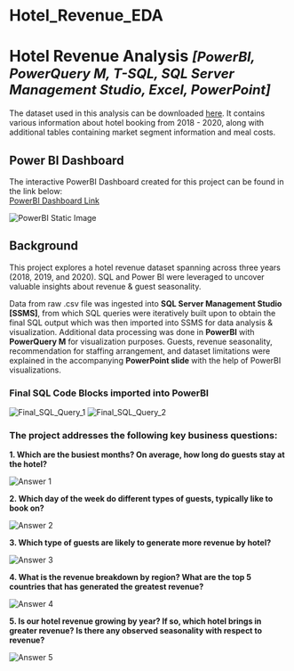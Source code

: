 # Hotel_Revenue_EDA
# Hotel Revenue Analysis *<font size="5"> [PowerBI, PowerQuery M, T-SQL, SQL Server Management Studio, Excel, PowerPoint] </font>*

The dataset used in this analysis can be downloaded [here](data/original_data/OriginalDataset_hotel_revenue_historical_full-2.xlsx). It contains various information about hotel booking from 2018 - 2020, along with additional tables containing market segment information and meal costs.

## Power BI Dashboard

The interactive PowerBI Dashboard created for this project can be found in the link below:  
[PowerBI Dashboard Link](https://www.novypro.com/project/hotel-revenue-analysis-dashboard)

![PowerBI Static Image](data/image/Hotel_Revenue_Dashboard.png)

## Background
This project explores a hotel revenue dataset spanning across three years (2018, 2019, and 2020). SQL and Power BI were leveraged to uncover valuable insights about revenue & guest seasonality.

Data from raw .csv file was ingested into **SQL Server Management Studio [SSMS]**, from which SQL queries were iteratively built upon to obtain the final SQL output which was then imported into SSMS for data analysis & visualization. Additional data processing was done in **PowerBI** with **PowerQuery M** for visualization purposes. Guests, revenue seasonality, recommendation for staffing arrangement, and dataset limitations were explained in the accompanying **PowerPoint slide** with the help of PowerBI visualizations.

### Final SQL Code Blocks imported into PowerBI

![Final_SQL_Query_1](data/image/Final_SQL_Query_1_ImportToPowerBI.png)
![Final_SQL_Query_2](data/image/Final_SQL_Query_2_ImportToPowerBI.png)

### The project addresses the following key business questions:

**1. Which are the busiest months? On average, how long do guests stay at the hotel?**

![Answer 1](data/image/1.png)

**2. Which day of the week do different types of guests, typically like to book on?**

![Answer 2](data/image/2.png)

**3. Which type of guests are likely to generate more revenue by hotel?**

![Answer 3](data/image/3.png)

**4. What is the revenue breakdown by region? What are the top 5 countries that has generated the greatest revenue?**

![Answer 4](data/image/4.png)

**5. Is our hotel revenue growing by year? If so, which hotel brings in greater revenue? Is there any observed seasonality with respect to revenue?**

![Answer 5](data/image/5.png)
